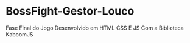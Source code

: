 # BossFight-Gestor-Louco
Fase Final do Jogo Desenvolvido em HTML CSS E JS Com a Biblioteca KaboomJS

